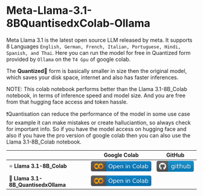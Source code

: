 # Meta-Llama-3.1-8BQuantisedxColab-Ollama

Meta Llama 3.1 is the latest open source LLM released by meta. It supports 8 Languages `English, German, French, Italian, Portuguese, Hindi, Spanish, and Thai`. Here you can run the model for free in Quantized form provided by `Ollama` on the `T4 Gpu` of google colab.

The **Quantized**🎯 form is basically smaller in size then the original model, which saves your disk space, internet and also has faster inferences.

NOTE: This colab notebook performs better than the Llama 3.1-8B_Colab notebook, in terms of inference speed and model size. And you are free from that hugging face access and token hassle.

❗Quantisation can reduce the performance of the model in some use case for example it can make mistakes or create halluciantion, so always check for important info. So if you have the model access on hugging face and also if you have the pro version of google colab then you can also use the Llama 3.1-8B_Colab notebook.

| |Google Colab|GitHub|
|:--|:-:|:-:|
| ⭐ **Llama 3.1-8B_Colab** | [![Open in Colab](https://github.com/73LIX/Meta-Llama-3.1-8BxColab/blob/main/asset/colab_logo.svg)](https://colab.research.google.com/drive/10c_GQ8wqVXuX5JciX0gHVstO0WHaUbqD?usp=sharing ) | [![GitHub](https://github.com/73LIX/Meta-Llama-3.1-8BQuantisedxColab-Ollama/blob/main/assets/github.svg)](https://github.com/73LIX/Meta-Llama-3.1-8BxColab.git)
| 🌟 **Llama 3.1-8B_QuantisedxOllama** |  [![Open in Colab](https://github.com/73LIX/Meta-Llama-3.1-8BxColab/blob/main/asset/colab_logo.svg)](https://colab.research.google.com/drive/1S9q6cvH8y2WMml7pczg0Bl-VS6Le-jzZ?usp=sharing)
